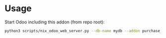 # Usage

Start Odoo including this addon (from repo root):

```bash
python3 scripts/nix_odoo_web_server.py --db-name mydb --addon purchase_request
```
